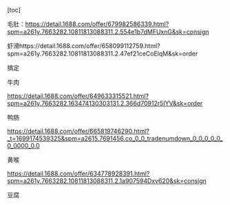 [toc]

毛肚：https://detail.1688.com/offer/679982586339.html?spm=a261y.7663282.10811813088311.2.554e1b7dMFUxnG&sk=consign



虾滑https://detail.1688.com/offer/658099112759.html?spm=a261y.7663282.10811813088311.2.47ef21ceCoElqM&sk=order

搞定





牛肉

https://detail.1688.com/offer/649633315521.html?spm=a261y.7663282.163474130303131.2.366d70912r5IYV&sk=order



鸭肠

https://detail.1688.com/offer/665819746290.html?_t=1699174539325&spm=a2615.7691456.co_0_0_tradenumdown_0_0_0_0_0_0_0000_0.0



黄喉

https://detail.1688.com/offer/634778928391.html?spm=a261y.7663282.10811813088311.2.1a907594Dxv620&sk=consign

豆腐